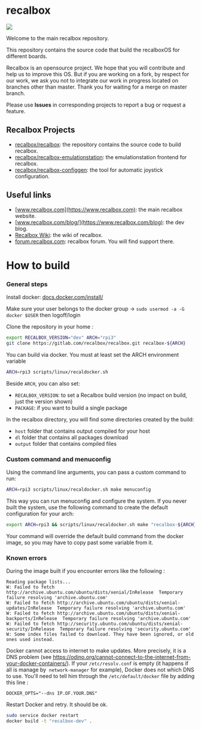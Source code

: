recalbox
========
![](https://s3-eu-west-1.amazonaws.com/forums.recalbox.com/8d81e556-aefb-4729-ad2f-9d7386eff4cd.png)

Welcome to the main recalbox repository.

This repository contains the source code that build the recalboxOS for different boards.

Recalbox is an opensource project. We hope that you will contribute and help us to improve this OS.
But if you are working on a fork, by respect for our work, we ask you not to integrate our work in progress located on branches other than master.
Thank you for waiting for a merge on master branch.

Please use **Issues** in corresponding projects to report a bug or request a feature.

## Recalbox Projects
- [recalbox/recalbox](https://gitlab.com/recalbox/recalbox): the repository contains the source code to build recalbox.
- [recalbox/recalbox-emulationstation](https://gitlab.com/recalbox/recalbox-emulationstation): the emulationstation frontend for recalbox.
- [recalbox/recalbox-configgen](https://gitlab.com/recalbox/recalbox-configgen): the tool for automatic joystick configuration.

## Useful links
- [www.recalbox.com](https://www.recalbox.com): the main recalbox website.
- [www.recalbox.com/blog/](https://www.recalbox.com/blog): the dev blog.
- [Recalbox Wiki](https://github.com/recalbox/recalbox-os/wiki): the wiki of recalbox.
- [forum.recalbox.com](https://forum.recalbox.com): recalbox forum. You will find support there.


# How to build

### General steps

Install docker: [docs.docker.com/install/](https://docs.docker.com/install/)

Make sure your user belongs to the docker group -> `sudo usermod -a -G docker $USER` then logoff/login

Clone the repository in your home :

```bash
export RECALBOX_VERSION="dev" ARCH="rpi3"
git clone https://gitlab.com/recalbox/recalbox.git recalbox-${ARCH}
```

You can build via docker. You must at least set the ARCH environment variable

```bash
ARCH=rpi3 scripts/linux/recaldocker.sh
```

Beside `ARCH`, you can also set:
* `RECALBOX_VERSION`: to set a Recalbox build version (no impact on build, just the version shown)
* `PACKAGE`: if you want to build a single package

In the recalbox directory, you will find some directories created by the build:
* `host` folder that contains output compiled for your host
* `dl` folder that contains all packages download
* `output` folder that contains compiled files

### Custom command and menuconfig

Using the command line arguments, you can pass a custom command to run:
```bash
ARCH=rpi3 scripts/linux/recaldocker.sh make menuconfig
```

This way you can run menuconfig and configure the system. If you never built the system, use the following command to create the default configuration for your arch:
```bash
export ARCH=rpi3 && scripts/linux/recaldocker.sh make "recalbox-${ARCH}_defconfig" && make menuconfig
```

Your command will override the default build command from the docker image, so you may have to copy past some variable from it.

### Known errors
During the image built if you encounter errors like the following :

```text
Reading package lists...
W: Failed to fetch http://archive.ubuntu.com/ubuntu/dists/xenial/InRelease  Temporary failure resolving 'archive.ubuntu.com'
W: Failed to fetch http://archive.ubuntu.com/ubuntu/dists/xenial-updates/InRelease  Temporary failure resolving 'archive.ubuntu.com'
W: Failed to fetch http://archive.ubuntu.com/ubuntu/dists/xenial-backports/InRelease  Temporary failure resolving 'archive.ubuntu.com'
W: Failed to fetch http://security.ubuntu.com/ubuntu/dists/xenial-security/InRelease  Temporary failure resolving 'security.ubuntu.com'
W: Some index files failed to download. They have been ignored, or old ones used instead.
```
Docker cannot access to internet to make updates. More precisely, it is a DNS problem (see https://odino.org/cannot-connect-to-the-internet-from-your-docker-containers/). If your `/etc/resolv.conf` is empty (it happens if all is manage by  `network-manager` for example), Docker does not which DNS to use. You'll need to tell him through the `/etc/default/docker` file by adding this line :

```text
DOCKER_OPTS="--dns IP.OF.YOUR.DNS"
```
Restart Docker and retry. It should be ok.

```bash
sudo service docker restart
docker build -t "recalbox-dev" .
```
